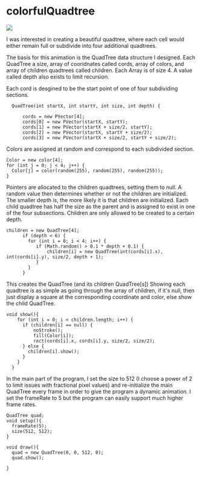 # colorfulQuadtree

![](quadtree.gif)


I was interested in creating a beautiful quadtree, where each cell would either remain full or subdivide into four additional quadtrees. 

The basis for this animation is the QuadTree data structure I designed. Each QuadTree a size, array of cooridnates called cords, array of colors, and array of children quadtrees called children. Each Array is of size 4. A value called depth also exists to limit recursion. 

Each cord is desgined to be the start point of one of four subdividing sections. 
```processing
  QuadTree(int startX, int startY, int size, int depth) {
     
      cords = new PVector[4];
      cords[0] = new PVector(startX, startY);
      cords[1] = new PVector(startX + size/2, startY);
      cords[2] = new PVector(startX, startY + size/2);
      cords[3] = new PVector(startX + size/2, startY + size/2);
```
Colors are assigned at random and correspond to each subdivided section. 

```processing
Color = new color[4];
for (int j = 0; j < 4; j++) {
  Color[j] = color(random(255), random(255), random(255));
}
```

Pointers are allocated to the children quadtrees, setting them to null. A random value then determines whether or not the children are initialized. The smaller depth is, the more likely it is that children are initialized. Each child quadtree has half the size as the parent and is assigned to exist in one of the four subsections. Children are only allowed to be created to a certain depth. 
```processing
children = new QuadTree[4];
      if (depth < 6) {
        for (int i = 0; i < 4; i++) {
           if (Math.random() > 0.1 * depth + 0.1) {
               children[i] = new QuadTree(int(cords[i].x), int(cords[i].y), size/2, depth + 1);
           }
        }
      }
```
This creates the QuadTree (and its children QuadTree[s]) Showing each quadtree is as simple as going through the array of children, if it's null, then just display a square at the corresponding coordinate and color, else show the child QuadTree. 
```processing
void show(){
    for (int i = 0; i < children.length; i++) {
      if (children[i] == null) {
          noStroke();
          fill(Color[i]);
          rect(cords[i].x, cords[i].y, size/2, size/2);
      } else {
        children[i].show();
      }
    }
  }
```
In the main part of the program, I set the size to 512 (I choose a power of 2 to limit issues with fractional pixel values)  and re-initialize the main QuadTree every frame in order to give the program a dynamic animation. I set the frameRate to 5 but the program can easily support much higher frame rates. 

```processing
QuadTree quad;
void setup(){
  frameRate(5);
  size(512, 512);
}

void draw(){
  quad = new QuadTree(0, 0, 512, 0);
  quad.show();
  
}

